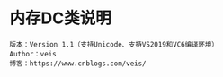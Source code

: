 # 内存DC类说明

```
版本：Version 1.1（支持Unicode、支持VS2019和VC6编译环境）
Author：veis
博客：https://www.cnblogs.com/veis/
```